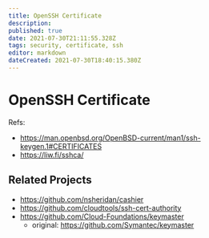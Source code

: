 ```yaml
---
title: OpenSSH Certificate
description: 
published: true
date: 2021-07-30T21:11:55.328Z
tags: security, certificate, ssh
editor: markdown
dateCreated: 2021-07-30T18:40:15.380Z
---
```


# OpenSSH Certificate

Refs:
- https://man.openbsd.org/OpenBSD-current/man1/ssh-keygen.1#CERTIFICATES
- https://liw.fi/sshca/

## Related Projects

- https://github.com/nsheridan/cashier
- https://github.com/cloudtools/ssh-cert-authority
- https://github.com/Cloud-Foundations/keymaster
  - original: https://github.com/Symantec/keymaster
